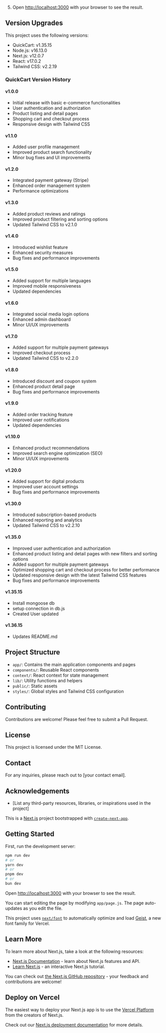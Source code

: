 5. Open [http://localhost:3000](http://localhost:3000) with your browser to see the result.

## Version Upgrades

This project uses the following versions:
- QuickCart: v1.35.15
- Node.js: v16.13.0
- Next.js: v12.0.7
- React: v17.0.2
- Tailwind CSS: v2.2.19

### QuickCart Version History

#### v1.0.0
- Initial release with basic e-commerce functionalities
- User authentication and authorization
- Product listing and detail pages
- Shopping cart and checkout process
- Responsive design with Tailwind CSS

#### v1.1.0
- Added user profile management
- Improved product search functionality
- Minor bug fixes and UI improvements

#### v1.2.0
- Integrated payment gateway (Stripe)
- Enhanced order management system
- Performance optimizations

#### v1.3.0
- Added product reviews and ratings
- Improved product filtering and sorting options
- Updated Tailwind CSS to v2.1.0

#### v1.4.0
- Introduced wishlist feature
- Enhanced security measures
- Bug fixes and performance improvements

#### v1.5.0
- Added support for multiple languages
- Improved mobile responsiveness
- Updated dependencies

#### v1.6.0
- Integrated social media login options
- Enhanced admin dashboard
- Minor UI/UX improvements

#### v1.7.0
- Added support for multiple payment gateways
- Improved checkout process
- Updated Tailwind CSS to v2.2.0

#### v1.8.0
- Introduced discount and coupon system
- Enhanced product detail page
- Bug fixes and performance improvements

#### v1.9.0
- Added order tracking feature
- Improved user notifications
- Updated dependencies

#### v1.10.0
- Enhanced product recommendations
- Improved search engine optimization (SEO)
- Minor UI/UX improvements

#### v1.20.0
- Added support for digital products
- Improved user account settings
- Bug fixes and performance improvements

#### v1.30.0
- Introduced subscription-based products
- Enhanced reporting and analytics
- Updated Tailwind CSS to v2.2.10

#### v1.35.0
- Improved user authentication and authorization
- Enhanced product listing and detail pages with new filters and sorting options
- Added support for multiple payment gateways
- Optimized shopping cart and checkout process for better performance
- Updated responsive design with the latest Tailwind CSS features
- Bug fixes and performance improvements

#### v1.35.15
- Install mongoose db
- setup connection in db.js
- Created User updated

#### v1.36.15
- Updates README.md

## Project Structure

- `app/`: Contains the main application components and pages
- `components/`: Reusable React components
- `context/`: React context for state management
- `lib/`: Utility functions and helpers
- `public/`: Static assets
- `styles/`: Global styles and Tailwind CSS configuration

## Contributing

Contributions are welcome! Please feel free to submit a Pull Request.

## License

This project is licensed under the MIT License.

## Contact

For any inquiries, please reach out to [your contact email].

## Acknowledgements

- [List any third-party resources, libraries, or inspirations used in the project]

This is a [Next.js](https://nextjs.org) project bootstrapped with [`create-next-app`](https://github.com/vercel/next.js/tree/canary/packages/create-next-app).

## Getting Started

First, run the development server:

```bash
npm run dev
# or
yarn dev
# or
pnpm dev
# or
bun dev
```

Open [http://localhost:3000](http://localhost:3000) with your browser to see the result.

You can start editing the page by modifying `app/page.js`. The page auto-updates as you edit the file.

This project uses [`next/font`](https://nextjs.org/docs/app/building-your-application/optimizing/fonts) to automatically optimize and load [Geist](https://vercel.com/font), a new font family for Vercel.

## Learn More

To learn more about Next.js, take a look at the following resources:

- [Next.js Documentation](https://nextjs.org/docs) - learn about Next.js features and API.
- [Learn Next.js](https://nextjs.org/learn) - an interactive Next.js tutorial.

You can check out [the Next.js GitHub repository](https://github.com/vercel/next.js) - your feedback and contributions are welcome!

## Deploy on Vercel

The easiest way to deploy your Next.js app is to use the [Vercel Platform](https://vercel.com/new?utm_medium=default-template&filter=next.js&utm_source=create-next-app&utm_campaign=create-next-app-readme) from the creators of Next.js.

Check out our [Next.js deployment documentation](https://nextjs.org/docs/app/building-your-application/deploying) for more details.
